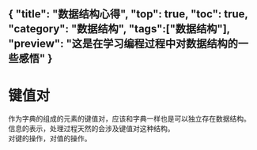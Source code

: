 {
"title": "数据结构心得",
"top": true,
"toc": true,
"category": "数据结构",
"tags":["数据结构"],
"preview": "这是在学习编程过程中对数据结构的一些感悟"
}
---
# 键值对
作为字典的组成的元素的键值对，应该和字典一样也是可以独立存在数据结构。\
信息的表示，处理过程天然的会涉及键值对这种结构。\
对键的操作，对值的操作。